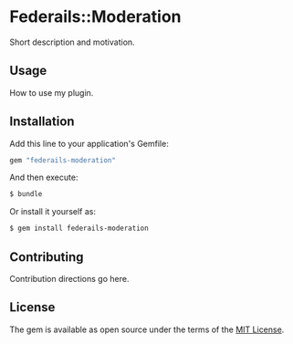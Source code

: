# Federails::Moderation
Short description and motivation.

## Usage
How to use my plugin.

## Installation
Add this line to your application's Gemfile:

```ruby
gem "federails-moderation"
```

And then execute:
```bash
$ bundle
```

Or install it yourself as:
```bash
$ gem install federails-moderation
```

## Contributing
Contribution directions go here.

## License
The gem is available as open source under the terms of the [MIT License](https://opensource.org/licenses/MIT).
